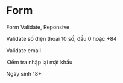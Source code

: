 # Form
Form Validate, Reponsive

Validate số điện thoại 10 số, đầu 0 hoặc +84

Validate email

Kiểm tra nhập lại mật khẩu

Ngày sinh 18+

